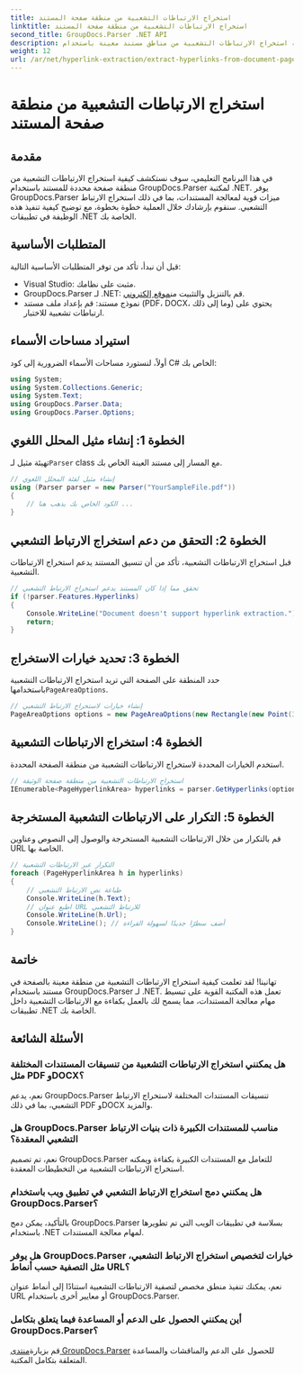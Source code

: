 ```yaml
---
title: استخراج الارتباطات التشعبية من منطقة صفحة المستند
linktitle: استخراج الارتباطات التشعبية من منطقة صفحة المستند
second_title: GroupDocs.Parser .NET API
description: تعرف على كيفية استخراج الارتباطات التشعبية من مناطق مستند معينة باستخدام GroupDocs.Parser لـ .NET. تعزيز قدرات معالجة المستندات الخاصة بك.
weight: 12
url: /ar/net/hyperlink-extraction/extract-hyperlinks-from-document-page-area/
---
```


# استخراج الارتباطات التشعبية من منطقة صفحة المستند

## مقدمة
في هذا البرنامج التعليمي، سوف نستكشف كيفية استخراج الارتباطات التشعبية من منطقة صفحة محددة للمستند باستخدام GroupDocs.Parser لمكتبة .NET. يوفر GroupDocs.Parser ميزات قوية لمعالجة المستندات، بما في ذلك استخراج الارتباط التشعبي. سنقوم بإرشادك خلال العملية خطوة بخطوة، مع توضيح كيفية تنفيذ هذه الوظيفة في تطبيقات .NET الخاصة بك.
## المتطلبات الأساسية
قبل أن نبدأ، تأكد من توفر المتطلبات الأساسية التالية:
- Visual Studio: مثبت على نظامك.
- GroupDocs.Parser لـ .NET: قم بالتنزيل والتثبيت من[موقع إلكتروني](https://releases.groupdocs.com/parser/net/).
- نموذج مستند: قم بإعداد ملف مستند (PDF، DOCX، وما إلى ذلك) يحتوي على ارتباطات تشعبية للاختبار.

## استيراد مساحات الأسماء
أولاً، لنستورد مساحات الأسماء الضرورية إلى كود C# الخاص بك:
```csharp
using System;
using System.Collections.Generic;
using System.Text;
using GroupDocs.Parser.Data;
using GroupDocs.Parser.Options;
```
## الخطوة 1: إنشاء مثيل المحلل اللغوي
 تهيئة مثيل لـ`Parser` class مع المسار إلى مستند العينة الخاص بك.
```csharp
// إنشاء مثيل لفئة المحلل اللغوي
using (Parser parser = new Parser("YourSampleFile.pdf"))
{
    // الكود الخاص بك يذهب هنا ...
}
```
## الخطوة 2: التحقق من دعم استخراج الارتباط التشعبي
قبل استخراج الارتباطات التشعبية، تأكد من أن تنسيق المستند يدعم استخراج الارتباطات التشعبية.
```csharp
// تحقق مما إذا كان المستند يدعم استخراج الارتباط التشعبي
if (!parser.Features.Hyperlinks)
{
    Console.WriteLine("Document doesn't support hyperlink extraction.");
    return;
}
```
## الخطوة 3: تحديد خيارات الاستخراج
 حدد المنطقة على الصفحة التي تريد استخراج الارتباطات التشعبية باستخدامها`PageAreaOptions`.
```csharp
// إنشاء خيارات لاستخراج الارتباط التشعبي
PageAreaOptions options = new PageAreaOptions(new Rectangle(new Point(380, 90), new Size(150, 50)));
```
## الخطوة 4: استخراج الارتباطات التشعبية
استخدم الخيارات المحددة لاستخراج الارتباطات التشعبية من منطقة الصفحة المحددة.
```csharp
// استخراج الارتباطات التشعبية من منطقة صفحة الوثيقة
IEnumerable<PageHyperlinkArea> hyperlinks = parser.GetHyperlinks(options);
```
## الخطوة 5: التكرار على الارتباطات التشعبية المستخرجة
قم بالتكرار من خلال الارتباطات التشعبية المستخرجة والوصول إلى النصوص وعناوين URL الخاصة بها.
```csharp
// التكرار عبر الارتباطات التشعبية
foreach (PageHyperlinkArea h in hyperlinks)
{
    // طباعة نص الارتباط التشعبي
    Console.WriteLine(h.Text);
    // اطبع عنوان URL للارتباط التشعبي
    Console.WriteLine(h.Url);
    Console.WriteLine(); // أضف سطرًا جديدًا لسهولة القراءة
}
```

## خاتمة
تهانينا! لقد تعلمت كيفية استخراج الارتباطات التشعبية من منطقة معينة بالصفحة في مستند باستخدام GroupDocs.Parser لـ .NET. تعمل هذه المكتبة القوية على تبسيط مهام معالجة المستندات، مما يسمح لك بالعمل بكفاءة مع الارتباطات التشعبية داخل تطبيقات .NET الخاصة بك.

## الأسئلة الشائعة
### هل يمكنني استخراج الارتباطات التشعبية من تنسيقات المستندات المختلفة مثل PDF وDOCX؟
نعم، يدعم GroupDocs.Parser تنسيقات المستندات المختلفة لاستخراج الارتباط التشعبي، بما في ذلك PDF وDOCX والمزيد.
### هل GroupDocs.Parser مناسب للمستندات الكبيرة ذات بنيات الارتباط التشعبي المعقدة؟
نعم، تم تصميم GroupDocs.Parser للتعامل مع المستندات الكبيرة بكفاءة ويمكنه استخراج الارتباطات التشعبية من التخطيطات المعقدة.
### هل يمكنني دمج استخراج الارتباط التشعبي في تطبيق ويب باستخدام GroupDocs.Parser؟
بالتأكيد، يمكن دمج GroupDocs.Parser بسلاسة في تطبيقات الويب التي تم تطويرها باستخدام .NET لمهام معالجة المستندات.
### هل يوفر GroupDocs.Parser خيارات لتخصيص استخراج الارتباط التشعبي، مثل التصفية حسب أنماط URL؟
نعم، يمكنك تنفيذ منطق مخصص لتصفية الارتباطات التشعبية استنادًا إلى أنماط عنوان URL أو معايير أخرى باستخدام GroupDocs.Parser.
### أين يمكنني الحصول على الدعم أو المساعدة فيما يتعلق بتكامل GroupDocs.Parser؟
 قم بزيارة[منتدى GroupDocs.Parser](https://forum.groupdocs.com/c/parser/17) للحصول على الدعم والمناقشات والمساعدة المتعلقة بتكامل المكتبة.